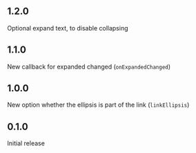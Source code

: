 ## 1.2.0

Optional expand text, to disable collapsing

## 1.1.0

New callback for expanded changed (`onExpandedChanged`)

## 1.0.0

New option whether the ellipsis is part of the link (`linkEllipsis`)

## 0.1.0

Initial release
